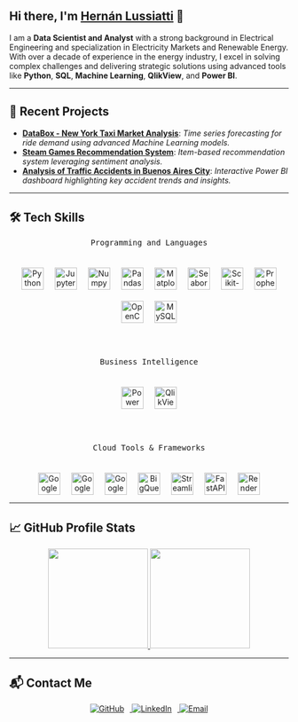 ## Hi there, I'm [Hernán Lussiatti](https://github.com/HLussiatti) 👋

I am a **Data Scientist and Analyst** with a strong background in Electrical Engineering and specialization in Electricity Markets and Renewable Energy. With over a decade of experience in the energy industry, I excel in solving complex challenges and delivering strategic solutions using advanced tools like **Python**, **SQL**, **Machine Learning**, **QlikView**, and **Power BI**.

---

## 📝 Recent Projects
- [**DataBox - New York Taxi Market Analysis**](https://github.com/mlararossetti/ProyectoFinalSH): *Time series forecasting for ride demand using advanced Machine Learning models.*
- [**Steam Games Recommendation System**](https://github.com/HLussiatti/PI01_Dataft25): *Item-based recommendation system leveraging sentiment analysis.*
- [**Analysis of Traffic Accidents in Buenos Aires City**](https://github.com/HLussiatti/PI02_Dataft25): *Interactive Power BI dashboard highlighting key accident trends and insights.*

---
## 🛠️ Tech Skills

<div align="center">
    <kbd style="padding: 10px; border-radius: 5px;">Programming and Languages</kbd>
    <br><br>
    <div style="display: flex; justify-content: center; align-items: center; flex-wrap: wrap; margin-top: 20px; gap: 20px;">
        <a href="https://www.python.org/" target="_blank"><img width="40px" src="https://cdn.jsdelivr.net/gh/devicons/devicon/icons/python/python-original.svg" alt="Python" /></a>
        <a href="https://jupyter.org/" target="_blank"><img width="40px" src="https://cdn.jsdelivr.net/gh/devicons/devicon/icons/jupyter/jupyter-original-wordmark.svg" alt="Jupyter" /></a>
        <a href="https://numpy.org/" target="_blank"><img width="40px" src="https://cdn.jsdelivr.net/gh/devicons/devicon/icons/numpy/numpy-original.svg" alt="Numpy" /></a>
        <a href="https://pandas.pydata.org/" target="_blank"><img width="40px" src="https://cdn.jsdelivr.net/gh/devicons/devicon/icons/pandas/pandas-original-wordmark.svg" alt="Pandas" /></a>
        <a href="https://matplotlib.org/" target="_blank"><img width="40px" src="https://upload.wikimedia.org/wikipedia/commons/8/84/Matplotlib_icon.svg" alt="Matplotlib" /></a>
        <a href="https://seaborn.pydata.org/" target="_blank"><img width="40px" src="https://seaborn.pydata.org/_images/logo-mark-lightbg.svg" alt="Seaborn" /></a>
        <a href="https://scikit-learn.org/stable/" target="_blank"><img width="40px" src="https://logos-download.com/wp-content/uploads/2021/01/Scikit_Learn_Logo.png" alt="Scikit-Learn" /></a>
        <a href="https://facebook.github.io/prophet/" target="_blank"><img width="40px" src="https://facebook.github.io/prophet/static/favicon.png" alt="Prophet" /></a>
        <a href="https://opencv.org/" target="_blank"><img width="40px" src="https://cdn.jsdelivr.net/gh/devicons/devicon/icons/opencv/opencv-original-wordmark.svg" alt="OpenCV" /></a>
        <a href="https://www.mysql.com/" target="_blank"><img width="40px" src="https://cdn.jsdelivr.net/gh/devicons/devicon/icons/mysql/mysql-original-wordmark.svg" alt="MySQL" /></a>
    </div>
</div>

<br><br>

<div align="center">
    <kbd style="padding: 10px; border-radius: 5px;">Business Intelligence</kbd>
    <br><br>
    <div style="display: flex; justify-content: center; align-items: center; flex-wrap: wrap; margin-top: 20px; gap: 20px;">
        <a href="https://www.microsoft.com/en-us/microsoft-365/power-bi" target="_blank"><img width="40px" src="https://cdn-dynmedia-1.microsoft.com/is/image/microsoftcorp/Hero_BPI_icon1" alt="Power BI" /></a>
        <a href="https://www.qlik.com/us/products/qlikview" target="_blank"><img width="40px" src="https://res.cloudinary.com/talend/image/upload/q_auto/v1713297745/qlik/logos/logo-qlik_d49uek.svg" alt="QlikView" /></a>
    </div>
</div>

<br><br>

<div align="center">
    <kbd style="padding: 10px; border-radius: 5px;">Cloud Tools & Frameworks</kbd>
    <br><br>
    <div style="display: flex; justify-content: center; align-items: center; flex-wrap: wrap; margin-top: 20px; gap: 20px;">
        <a href="https://cloud.google.com/?hl=es" target="_blank"><img width="40px" src="https://cdn.jsdelivr.net/gh/devicons/devicon@latest/icons/googlecloud/googlecloud-original.svg" alt="Google Cloud" /></a>
        <a href="https://cloud.google.com/storage?hl=es-419" target="_blank"><img width="40px" src="https://www.gstatic.com/bricks/image/d0dd93bc46d02aa8bdf0473c82ba477394f43a5367936d4eb3d107ad24239648.svg" alt="Google Cloud Storage" /></a>
        <a href="https://cloud.google.com/functions" target="_blank"><img width="40px" src="https://www.gstatic.com/bricks/image/LFxrE3agOH264RrZ5KSlxo1W7JHn1ABjNdqZ-yUJEnAg7xLqK6KBQxz7AbBcYbFUUtlv5kJi-RsHOg.png" alt="Google Cloud Functions" /></a>
        <a href="https://cloud.google.com/bigquery" target="_blank"><img width="40px" src="https://cdn.worldvectorlogo.com/logos/google-bigquery-logo-1.svg" alt="BigQuery" /></a>
        <a href="https://streamlit.io/" target="_blank"><img width="40px" src="https://streamlit.io/images/brand/streamlit-mark-color.svg" alt="Streamlit" /></a>
        <a href="https://fastapi.tiangolo.com/" target="_blank"><img width="40px" src="https://cdn.jsdelivr.net/gh/devicons/devicon@latest/icons/fastapi/fastapi-original.svg" alt="FastAPI" /></a>
        <a href="https://render.com/" target="_blank"><img width="40px" src="https://avatars.githubusercontent.com/u/36424661?s=200&v=4" alt="Render" /></a>
    </div>
</div>


<!-- ## 🛠️ Tech Skills

<div align="center">
    <kbd style="padding: 10px; border-radius: 5px;">Programming and Languages</kbd>
    <br>
    <div style="display: flex; justify-content: center; align-items: center; flex-wrap: wrap; margin-top: 10px; gap: 15px;">
        <a href="https://www.python.org/" target="_blank"><img width="40px" src="https://cdn.jsdelivr.net/gh/devicons/devicon/icons/python/python-original.svg" alt="Python" /></a>
        <a href="https://jupyter.org/" target="_blank"><img width="40px" src="https://cdn.jsdelivr.net/gh/devicons/devicon/icons/jupyter/jupyter-original-wordmark.svg" alt="Jupyter" /></a>
        <a href="https://numpy.org/" target="_blank"><img width="40px" src="https://cdn.jsdelivr.net/gh/devicons/devicon/icons/numpy/numpy-original.svg" alt="Numpy" /></a>
        <a href="https://pandas.pydata.org/" target="_blank"><img width="40px" src="https://cdn.jsdelivr.net/gh/devicons/devicon/icons/pandas/pandas-original-wordmark.svg" alt="Pandas" /></a>
        <a href="https://matplotlib.org/" target="_blank"><img width="40px" src="https://upload.wikimedia.org/wikipedia/commons/8/84/Matplotlib_icon.svg" alt="Matplotlib" /></a>
        <a href="https://seaborn.pydata.org/" target="_blank"><img width="40px" src="https://seaborn.pydata.org/_images/logo-mark-lightbg.svg" alt="Seaborn" /></a>
        <a href="https://scikit-learn.org/stable/" target="_blank"><img width="40px" src="https://logos-download.com/wp-content/uploads/2021/01/Scikit_Learn_Logo.png" alt="Scikit-Learn" /></a>
        <a href="https://facebook.github.io/prophet/" target="_blank"><img width="40px" src="https://facebook.github.io/prophet/static/favicon.png" alt="Prpphet" /></a>
        <a href="https://opencv.org/" target="_blank"><img width="40px" src="https://cdn.jsdelivr.net/gh/devicons/devicon/icons/opencv/opencv-original-wordmark.svg" alt="OpenCV" /></a>
        <a href="https://www.mysql.com/" target="_blank"><img width="40px" src="https://cdn.jsdelivr.net/gh/devicons/devicon/icons/mysql/mysql-original-wordmark.svg" alt="MySQL" /></a>
    </div>
</div>

<br>

<div align="center">
    <kbd style="padding: 10px; border-radius: 5px;">Business Intelligence</kbd>
    <br>
    <div style="display: flex; justify-content: center; align-items: center; flex-wrap: wrap; margin-top: 10px; gap: 15px;">
        <a href="https://www.microsoft.com/en-us/microsoft-365/power-bi" target="_blank"><img width="40px" src="https://cdn-dynmedia-1.microsoft.com/is/image/microsoftcorp/Hero_BPI_icon1" alt="Power BI" />
        </a>
        <a href="https://www.qlik.com/us/products/qlikview" target="_blank"><img width="40px" src="https://res.cloudinary.com/talend/image/upload/q_auto/v1713297745/qlik/logos/logo-qlik_d49uek.svg" alt="QlikView" />
        </a>
    </div>
</div>

<br>

<div align="center">
    <kbd style="padding: 10px; border-radius: 5px;">Cloud Tools & Frameworks</kbd>
    <br>
    <div style="display: flex; justify-content: center; align-items: center; flex-wrap: wrap; margin-top: 10px; gap: 15px;">
        <a href="https://cloud.google.com/?hl=es" target="_blank"><img width="40px" src="https://cdn.jsdelivr.net/gh/devicons/devicon@latest/icons/googlecloud/googlecloud-original.svg" alt="Google Cloud" />
        </a>
        <a href="https://cloud.google.com/storage?hl=es-419" target="_blank">
            <img width="40px" src="https://www.gstatic.com/bricks/image/d0dd93bc46d02aa8bdf0473c82ba477394f43a5367936d4eb3d107ad24239648.svg" alt="Google Cloud Storage" />
        </a>        
        <a href="https://cloud.google.com/functions" target="_blank"><img width="40px" src="https://www.gstatic.com/bricks/image/LFxrE3agOH264RrZ5KSlxo1W7JHn1ABjNdqZ-yUJEnAg7xLqK6KBQxz7AbBcYbFUUtlv5kJi-RsHOg.png" alt="Google Cloud Functions" />
        </a>
        <a href="https://cloud.google.com/bigquery" target="_blank"><img width="40px" src="https://cdn.worldvectorlogo.com/logos/google-bigquery-logo-1.svg" alt="BigQuery" />
        </a>
        <a href="https://streamlit.io/" target="_blank"><img width="40px" src="https://streamlit.io/images/brand/streamlit-mark-color.svg" alt="Streamlit" />
        </a>
        <a href="https://fastapi.tiangolo.com/" target="_blank"><img width="40px" src="https://cdn.jsdelivr.net/gh/devicons/devicon@latest/icons/fastapi/fastapi-original.svg" alt="FastAPI" />
        </a>
        <a href="https://render.com/" target="_blank"><img width="40px" src="https://avatars.githubusercontent.com/u/36424661?s=200&v=4" alt="Render" />
        </a>
    </div>
</div> -->


          
<!-- ## 🛠️ Tech Skills

<div align="center">
    <kbd style="padding: 10px; border-radius: 5px;">Programming and Languages</kbd>
    <br>
    <div style="display: flex; justify-content: center; align-items: center; flex-wrap: wrap; margin-top: 10px; gap: 15px;">
        <a href="https://www.python.org/" target="_blank"><img width="40px" src="https://cdn.jsdelivr.net/gh/devicons/devicon/icons/python/python-original.svg" alt="Python" /></a>
        <a href="https://numpy.org/" target="_blank"><img width="40px" src="https://cdn.jsdelivr.net/gh/devicons/devicon/icons/numpy/numpy-original.svg" alt="Numpy" /></a>
        <a href="https://pandas.pydata.org/" target="_blank"><img width="40px" src="https://cdn.jsdelivr.net/gh/devicons/devicon/icons/pandas/pandas-original-wordmark.svg" alt="Pandas" /></a>
        <a href="https://matplotlib.org/" target="_blank"><img width="40px" src="https://upload.wikimedia.org/wikipedia/commons/8/84/Matplotlib_icon.svg" alt="Matplotlib" /></a>
        <a href="https://scikit-learn.org/stable/" target="_blank"><img width="40px" src="https://logos-download.com/wp-content/uploads/2021/01/Scikit_Learn_Logo.png" alt="Scikit-Learn" /></a>
        <a href="https://facebook.github.io/prophet/" target="_blank"><img width="40px" src="https://www.google.com/url?sa=i&url=https%3A%2F%2Fwww.data-bird.co%2Fformation-data-scientist&psig=AOvVaw3ZENFxGzjed2N1zUenoE8N&ust=1732535000920000&source=images&cd=vfe&opi=89978449&ved=0CBQQjRxqFwoTCPC-4P3x9IkDFQAAAAAdAAAAABAD" alt="Prophet" /></a>
        <a href="https://opencv.org/" target="_blank"><img width="40px" src="https://cdn.jsdelivr.net/gh/devicons/devicon/icons/opencv/opencv-original-wordmark.svg" alt="OpenCV" /></a>
        <a href="https://www.mysql.com/" target="_blank"><img width="40px" src="https://cdn.jsdelivr.net/gh/devicons/devicon/icons/mysql/mysql-original-wordmark.svg" alt="MySQL" /></a>
        <a href="https://jupyter.org/" target="_blank"><img width="40px" src="https://cdn.jsdelivr.net/gh/devicons/devicon/icons/jupyter/jupyter-original-wordmark.svg" alt="Jupyter" /></a>
        <a href="https://streamlit.io/" target="_blank"><img width="40px" src="https://streamlit.io/images/brand/streamlit-mark-color.svg" alt="Streamlit" /></a>
        <a href="https://cloud.google.com/bigquery?utm_source=google&utm_medium=cpc&utm_campaign=latam-LATAM-all-es-dr-BKWS-all-all-trial-b-dr-1707800-LUAC0020578&utm_content=text-ad-none-any-DEV_c-CRE_688140023003-ADGP_Hybrid+%7C+BKWS+-+BRO+%7C+Txt_Usecases-Big+Query-KWID_43700079279114598-kwd-2201758717820&utm_term=KW_google%20cloud%20big%20query-ST_Google+Cloud+big+query&gad_source=1&gclid=Cj0KCQiAuou6BhDhARIsAIfgrn6Se6LwR0soNISm3JaUbO6I2mG4BifUR4fOTOF4EmlMfQ3xXN61e_MaAl_9EALw_wcB&gclsrc=aw.ds" target="_blank"><img width="40px" src="https://cdn.worldvectorlogo.com/logos/google-bigquery-logo-1.svg" alt="BigQuery" /></a>
    </div>
</div>


<br>

<div align="center">
    <kbd style="padding: 10px; border-radius: 5px;">Business Intelligence</kbd>
    <br>
    <div style="display: flex; justify-content: center; align-items: center; flex-wrap: wrap; margin-top: 10px; gap: 15px;">
        <a href="https://www.microsoft.com/en-us/microsoft-365/power-bi" target="_blank">
            <img width="40px" src="https://cdn-dynmedia-1.microsoft.com/is/image/microsoftcorp/Hero_BPI_icon1" alt="Power BI" />
        </a>
        <a href="https://www.qlik.com/us/products/qlikview" target="_blank">
            <img width="40px" src="https://res.cloudinary.com/talend/image/upload/q_auto/v1713297745/qlik/logos/logo-qlik_d49uek.svg" alt="QlikView" />
        </a>
    </div>
</div> -->


---

## 📈 GitHub Profile Stats
<div align="center">
  <a href="https://github.com/hlussiatti">
    <img height="180em" src="https://streak-stats.demolab.com?user=hlussiatti&theme=blueberry&hide_border=true&border_radius=5"/>
    <img height="180em" src="https://github-readme-stats.vercel.app/api/top-langs/?username=hlussiatti&layout=compact&theme=blueberry&hide_border=true"/>
  </a>
</div>

---

## 📬 Contact Me
<div align="center">
  <a href="https://github.com/hlussiatti" target="_blank">
    <img src="https://img.shields.io/badge/GitHub-000?style=for-the-badge&logo=github&logoColor=white" alt="GitHub" style="margin-right: 10px;" />
  </a>
  <a href="https://linkedin.com/in/hernanlussiatti" target="_blank">
    <img src="https://img.shields.io/badge/LinkedIn-0077B5?style=for-the-badge&logo=linkedin&logoColor=white" alt="LinkedIn" style="margin-right: 10px;" />
  </a>
  <a href="mailto:hernanlussiatti@gmail.com" target="_blank">
    <img src="https://img.shields.io/badge/Email-D14836?style=for-the-badge&logo=gmail&logoColor=white" alt="Email" />
  </a>
</div>

